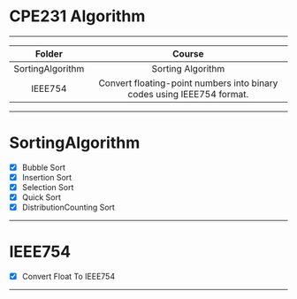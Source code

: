 # CPE231 Algorithm

---

|      Folder      |                                 Course                                 |
| :--------------: | :--------------------------------------------------------------------: |
| SortingAlgorithm |                           Sorting Algorithm                            |
|     IEEE754      | Convert floating-point numbers into binary codes using IEEE754 format. |

---

# SortingAlgorithm

-   [x] Bubble Sort
-   [x] Insertion Sort
-   [x] Selection Sort
-   [x] Quick Sort
-   [x] DistributionCounting Sort

---

# IEEE754

-   [x] Convert Float To IEEE754

---

